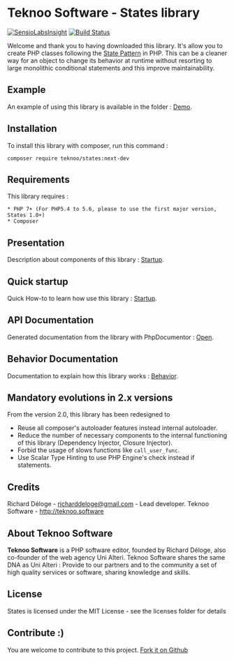 Teknoo Software - States library
================================

[![SensioLabsInsight](https://insight.sensiolabs.com/projects/119ff38f-0b64-4100-8e1f-ff55d7be857a/mini.png)](https://insight.sensiolabs.com/projects/119ff38f-0b64-4100-8e1f-ff55d7be857a) [![Build Status](https://travis-ci.org/TeknooSoftware/states.svg?branch=next)](https://travis-ci.org/TeknooSoftware/states)

Welcome and thank you to having downloaded this library. 
It's allow you to create PHP classes following the [State Pattern](http://en.wikipedia.org/wiki/State_pattern) in PHP. 
This can be a cleaner way for an object to change its behavior at runtime without resorting to large monolithic conditional statements and this improve maintainability.
 
Example
-------
An example of using this library is available in the folder : [Demo](demo/demo_article.php).

Installation
------------
To install this library with composer, run this command :

    composer require teknoo/states:next-dev

Requirements
------------
This library requires :

    * PHP 7+ (For PHP5.4 to 5.6, please to use the first major version, States 1.0+)
    * Composer

Presentation
------------
Description about components of this library : [Startup](docs/howto/details.md).

Quick startup
-------------
Quick How-to to learn how use this library : [Startup](docs/howto/quick-startup.md).

API Documentation
-----------------
Generated documentation from the library with PhpDocumentor : [Open](https://cdn.rawgit.com/TeknooSoftware/states/master/docs/api/index.html).

Behavior Documentation
----------------------
Documentation to explain how this library works : [Behavior](docs/howto/behavior.md).

Mandatory evolutions in 2.x versions
------------------------------------

From the version 2.0, this library has been redesigned to 
* Reuse all composer's autoloader features instead internal autoloader.
* Reduce the number of necessary components to the internal functioning of this library (Dependency Injector, Closure Injector). 
* Forbid the usage of slows functions like `call_user_func`.
* Use Scalar Type Hinting to use PHP Engine's check instead if statements.

Credits
-------
Richard Déloge - <richarddeloge@gmail.com> - Lead developer.
Teknoo Software - <http://teknoo.software>

About Teknoo Software
---------------------
**Teknoo Software** is a PHP software editor, founded by Richard Déloge, also co-founder of the web agency Uni Alteri. 
Teknoo Software shares the same DNA as Uni Alteri : Provide to our partners and to the community a set of high quality services or software, sharing knowledge and skills.

License
-------
States is licensed under the MIT License - see the licenses folder for details

Contribute :)
-------------

You are welcome to contribute to this project. [Fork it on Github](CONTRIBUTING.md)
